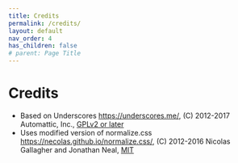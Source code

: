 ```yaml
---
title: Credits
permalink: /credits/
layout: default
nav_order: 4
has_children: false
# parent: Page Title
---
```


# Credits
* Based on Underscores https://underscores.me/, (C) 2012-2017 Automattic, Inc., [GPLv2 or later](https://www.gnu.org/licenses/gpl-2.0.html)
* Uses modified version of normalize.css https://necolas.github.io/normalize.css/, (C) 2012-2016 Nicolas Gallagher and Jonathan Neal, [MIT](https://opensource.org/licenses/MIT)
